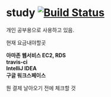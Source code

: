 # study [![Build Status](https://app.travis-ci.com/SSoooda/bjh.svg?token=cNSqDrvYMUatn3XFrWED&branch=main)](https://app.travis-ci.com/SSoooda/bjh)

개인 공부용으로 사용하고 있음.

현재 요금내야할곳

**아마존 웹서비스 EC2, RDS**   <br>
**travis-ci**   <br>
**IntelliJ IDEA** <br>
**구글 워크스페이스** <br>

뭔 결제 날아오기 전에 체크할 것